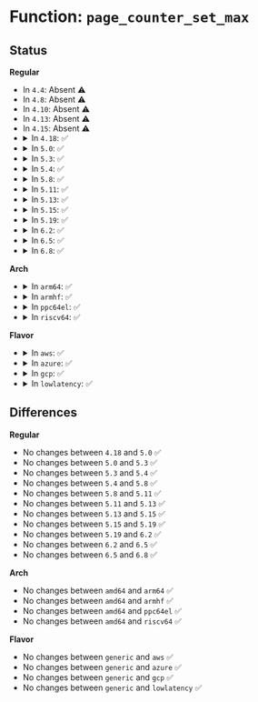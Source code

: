 # Function: <code>page_counter_set_max</code>

## Status
<b>Regular</b>
<ul>
<li>
In <code>4.4</code>: Absent ⚠️
</li>
<li>
In <code>4.8</code>: Absent ⚠️
</li>
<li>
In <code>4.10</code>: Absent ⚠️
</li>
<li>
In <code>4.13</code>: Absent ⚠️
</li>
<li>
In <code>4.15</code>: Absent ⚠️
</li>
<li>
<details>
<summary>In <code>4.18</code>: ✅</summary>

```c
int page_counter_set_max(struct page_counter *counter, long unsigned int nr_pages);
```

**Collision:** Unique Global

**Inline:** No

**Transformation:** False

**Instances:**

```
In mm/page_counter.c (ffffffff8127e4b0)
Location: mm/page_counter.c:173
Inline: False
Direct callers:
  - mm/memcontrol.c:mem_cgroup_css_reset
  - mm/memcontrol.c:mem_cgroup_css_reset
  - mm/memcontrol.c:mem_cgroup_css_reset
  - mm/memcontrol.c:mem_cgroup_css_reset
  - mm/memcontrol.c:mem_cgroup_css_reset
  - mm/memcontrol.c:mem_cgroup_write
  - mm/memcontrol.c:mem_cgroup_write
  - mm/memcontrol.c:mem_cgroup_resize_max
  - mm/hugetlb_cgroup.c:hugetlb_cgroup_write
  - mm/hugetlb_cgroup.c:hugetlb_cgroup_css_alloc
  - mm/hugetlb_cgroup.c:hugetlb_cgroup_css_alloc
  - mm/hugetlb_cgroup.c:hugetlb_cgroup_css_alloc
```
**Symbols:**

```
ffffffff8127e4b0-ffffffff8127e503: page_counter_set_max (STB_GLOBAL)
```
</details>
</li>
<li>
<details>
<summary>In <code>5.0</code>: ✅</summary>

```c
int page_counter_set_max(struct page_counter *counter, long unsigned int nr_pages);
```

**Collision:** Unique Global

**Inline:** No

**Transformation:** False

**Instances:**

```
In mm/page_counter.c (ffffffff81292ba0)
Location: mm/page_counter.c:173
Inline: False
Direct callers:
  - mm/memcontrol.c:mem_cgroup_css_reset
  - mm/memcontrol.c:mem_cgroup_css_reset
  - mm/memcontrol.c:mem_cgroup_css_reset
  - mm/memcontrol.c:mem_cgroup_css_reset
  - mm/memcontrol.c:mem_cgroup_css_reset
  - mm/memcontrol.c:mem_cgroup_write
  - mm/memcontrol.c:mem_cgroup_write
  - mm/memcontrol.c:mem_cgroup_resize_max
  - mm/hugetlb_cgroup.c:hugetlb_cgroup_write
  - mm/hugetlb_cgroup.c:hugetlb_cgroup_css_alloc
  - mm/hugetlb_cgroup.c:hugetlb_cgroup_css_alloc
  - mm/hugetlb_cgroup.c:hugetlb_cgroup_css_alloc
```
**Symbols:**

```
ffffffff81292ba0-ffffffff81292c0c: page_counter_set_max (STB_GLOBAL)
```
</details>
</li>
<li>
<details>
<summary>In <code>5.3</code>: ✅</summary>

```c
int page_counter_set_max(struct page_counter *counter, long unsigned int nr_pages);
```

**Collision:** Unique Global

**Inline:** No

**Transformation:** False

**Instances:**

```
In mm/page_counter.c (ffffffff812ad540)
Location: mm/page_counter.c:173
Inline: False
Direct callers:
  - mm/memcontrol.c:mem_cgroup_css_reset
  - mm/memcontrol.c:mem_cgroup_css_reset
  - mm/memcontrol.c:mem_cgroup_css_reset
  - mm/memcontrol.c:mem_cgroup_css_reset
  - mm/memcontrol.c:mem_cgroup_css_reset
  - mm/memcontrol.c:mem_cgroup_write
  - mm/memcontrol.c:mem_cgroup_write
  - mm/memcontrol.c:mem_cgroup_resize_max
  - mm/hugetlb_cgroup.c:hugetlb_cgroup_write
  - mm/hugetlb_cgroup.c:hugetlb_cgroup_css_alloc
  - mm/hugetlb_cgroup.c:hugetlb_cgroup_css_alloc
  - mm/hugetlb_cgroup.c:hugetlb_cgroup_css_alloc
```
**Symbols:**

```
ffffffff812ad540-ffffffff812ad59d: page_counter_set_max (STB_GLOBAL)
```
</details>
</li>
<li>
<details>
<summary>In <code>5.4</code>: ✅</summary>

```c
int page_counter_set_max(struct page_counter *counter, long unsigned int nr_pages);
```

**Collision:** Unique Global

**Inline:** No

**Transformation:** False

**Instances:**

```
In mm/page_counter.c (ffffffff812bf090)
Location: mm/page_counter.c:173
Inline: False
Direct callers:
  - mm/memcontrol.c:mem_cgroup_css_reset
  - mm/memcontrol.c:mem_cgroup_css_reset
  - mm/memcontrol.c:mem_cgroup_css_reset
  - mm/memcontrol.c:mem_cgroup_css_reset
  - mm/memcontrol.c:mem_cgroup_css_reset
  - mm/memcontrol.c:mem_cgroup_write
  - mm/memcontrol.c:mem_cgroup_write
  - mm/memcontrol.c:mem_cgroup_resize_max
  - mm/hugetlb_cgroup.c:hugetlb_cgroup_write
  - mm/hugetlb_cgroup.c:hugetlb_cgroup_css_alloc
  - mm/hugetlb_cgroup.c:hugetlb_cgroup_css_alloc
  - mm/hugetlb_cgroup.c:hugetlb_cgroup_css_alloc
```
**Symbols:**

```
ffffffff812bf090-ffffffff812bf0ed: page_counter_set_max (STB_GLOBAL)
```
</details>
</li>
<li>
<details>
<summary>In <code>5.8</code>: ✅</summary>

```c
int page_counter_set_max(struct page_counter *counter, long unsigned int nr_pages);
```

**Collision:** Unique Global

**Inline:** No

**Transformation:** False

**Instances:**

```
In mm/page_counter.c (ffffffff812f4390)
Location: mm/page_counter.c:169
Inline: False
Direct callers:
  - mm/memcontrol.c:mem_cgroup_css_reset
  - mm/memcontrol.c:mem_cgroup_css_reset
  - mm/memcontrol.c:mem_cgroup_css_reset
  - mm/memcontrol.c:mem_cgroup_css_reset
  - mm/memcontrol.c:mem_cgroup_css_reset
  - mm/memcontrol.c:mem_cgroup_write
  - mm/memcontrol.c:mem_cgroup_write
  - mm/memcontrol.c:mem_cgroup_resize_max
  - mm/hugetlb_cgroup.c:hugetlb_cgroup_css_alloc
  - mm/hugetlb_cgroup.c:hugetlb_cgroup_css_alloc
  - mm/hugetlb_cgroup.c:hugetlb_cgroup_css_alloc
  - mm/hugetlb_cgroup.c:hugetlb_cgroup_css_alloc
  - mm/hugetlb_cgroup.c:hugetlb_cgroup_css_alloc
  - mm/hugetlb_cgroup.c:hugetlb_cgroup_css_alloc
```
**Symbols:**

```
ffffffff812f4390-ffffffff812f43ed: page_counter_set_max (STB_GLOBAL)
```
</details>
</li>
<li>
<details>
<summary>In <code>5.11</code>: ✅</summary>

```c
int page_counter_set_max(struct page_counter *counter, long unsigned int nr_pages);
```

**Collision:** Unique Global

**Inline:** No

**Transformation:** False

**Instances:**

```
In mm/page_counter.c (ffffffff812ffc80)
Location: mm/page_counter.c:169
Inline: False
Direct callers:
  - mm/memcontrol.c:mem_cgroup_css_reset
  - mm/memcontrol.c:mem_cgroup_css_reset
  - mm/memcontrol.c:mem_cgroup_css_reset
  - mm/memcontrol.c:mem_cgroup_css_reset
  - mm/memcontrol.c:mem_cgroup_write
  - mm/memcontrol.c:mem_cgroup_write
  - mm/memcontrol.c:mem_cgroup_resize_max
  - mm/hugetlb_cgroup.c:hugetlb_cgroup_css_alloc
  - mm/hugetlb_cgroup.c:hugetlb_cgroup_css_alloc
  - mm/hugetlb_cgroup.c:hugetlb_cgroup_css_alloc
  - mm/hugetlb_cgroup.c:hugetlb_cgroup_css_alloc
  - mm/hugetlb_cgroup.c:hugetlb_cgroup_css_alloc
  - mm/hugetlb_cgroup.c:hugetlb_cgroup_css_alloc
```
**Symbols:**

```
ffffffff812ffc80-ffffffff812ffcdd: page_counter_set_max (STB_GLOBAL)
```
</details>
</li>
<li>
<details>
<summary>In <code>5.13</code>: ✅</summary>

```c
int page_counter_set_max(struct page_counter *counter, long unsigned int nr_pages);
```

**Collision:** Unique Global

**Inline:** No

**Transformation:** False

**Instances:**

```
In mm/page_counter.c (ffffffff81306920)
Location: mm/page_counter.c:173
Inline: False
Direct callers:
  - mm/memcontrol.c:mem_cgroup_css_reset
  - mm/memcontrol.c:mem_cgroup_css_reset
  - mm/memcontrol.c:mem_cgroup_css_reset
  - mm/memcontrol.c:mem_cgroup_css_reset
  - mm/memcontrol.c:mem_cgroup_write
  - mm/memcontrol.c:mem_cgroup_write
  - mm/memcontrol.c:mem_cgroup_resize_max
  - mm/hugetlb_cgroup.c:hugetlb_cgroup_css_alloc
  - mm/hugetlb_cgroup.c:hugetlb_cgroup_css_alloc
  - mm/hugetlb_cgroup.c:hugetlb_cgroup_css_alloc
  - mm/hugetlb_cgroup.c:hugetlb_cgroup_css_alloc
```
**Symbols:**

```
ffffffff81306920-ffffffff8130697d: page_counter_set_max (STB_GLOBAL)
```
</details>
</li>
<li>
<details>
<summary>In <code>5.15</code>: ✅</summary>

```c
int page_counter_set_max(struct page_counter *counter, long unsigned int nr_pages);
```

**Collision:** Unique Global

**Inline:** No

**Transformation:** False

**Instances:**

```
In mm/page_counter.c (ffffffff81350770)
Location: mm/page_counter.c:173
Inline: False
Direct callers:
  - mm/memcontrol.c:mem_cgroup_css_reset
  - mm/memcontrol.c:mem_cgroup_css_reset
  - mm/memcontrol.c:mem_cgroup_css_reset
  - mm/memcontrol.c:mem_cgroup_css_reset
  - mm/memcontrol.c:mem_cgroup_write
  - mm/memcontrol.c:mem_cgroup_write
  - mm/memcontrol.c:mem_cgroup_resize_max
  - mm/hugetlb_cgroup.c:hugetlb_cgroup_css_alloc
  - mm/hugetlb_cgroup.c:hugetlb_cgroup_css_alloc
```
**Symbols:**

```
ffffffff81350770-ffffffff813507cd: page_counter_set_max (STB_GLOBAL)
```
</details>
</li>
<li>
<details>
<summary>In <code>5.19</code>: ✅</summary>

```c
int page_counter_set_max(struct page_counter *counter, long unsigned int nr_pages);
```

**Collision:** Unique Global

**Inline:** No

**Transformation:** False

**Instances:**

```
In mm/page_counter.c (ffffffff813c8a90)
Location: mm/page_counter.c:172
Inline: False
Direct callers:
  - mm/memcontrol.c:mem_cgroup_css_reset
  - mm/memcontrol.c:mem_cgroup_css_reset
  - mm/memcontrol.c:mem_cgroup_css_reset
  - mm/memcontrol.c:mem_cgroup_css_reset
  - mm/memcontrol.c:mem_cgroup_write
  - mm/memcontrol.c:mem_cgroup_resize_max
  - mm/hugetlb_cgroup.c:hugetlb_cgroup_css_alloc
  - mm/hugetlb_cgroup.c:hugetlb_cgroup_css_alloc
```
**Symbols:**

```
ffffffff813c8a90-ffffffff813c8b11: page_counter_set_max (STB_GLOBAL)
```
</details>
</li>
<li>
<details>
<summary>In <code>6.2</code>: ✅</summary>

```c
int page_counter_set_max(struct page_counter *counter, long unsigned int nr_pages);
```

**Collision:** Unique Global

**Inline:** No

**Transformation:** False

**Instances:**

```
In mm/page_counter.c (ffffffff8144d1a0)
Location: mm/page_counter.c:171
Inline: False
Direct callers:
  - mm/memcontrol.c:mem_cgroup_css_reset
  - mm/memcontrol.c:mem_cgroup_css_reset
  - mm/memcontrol.c:mem_cgroup_css_reset
  - mm/memcontrol.c:mem_cgroup_css_reset
  - mm/memcontrol.c:mem_cgroup_write
  - mm/memcontrol.c:mem_cgroup_resize_max
  - mm/hugetlb_cgroup.c:hugetlb_cgroup_css_alloc
  - mm/hugetlb_cgroup.c:hugetlb_cgroup_css_alloc
```
**Symbols:**

```
ffffffff8144d1a0-ffffffff8144d22c: page_counter_set_max (STB_GLOBAL)
```
</details>
</li>
<li>
<details>
<summary>In <code>6.5</code>: ✅</summary>

```c
int page_counter_set_max(struct page_counter *counter, long unsigned int nr_pages);
```

**Collision:** Unique Global

**Inline:** No

**Transformation:** False

**Instances:**

```
In mm/page_counter.c (ffffffff81482a60)
Location: mm/page_counter.c:171
Inline: False
Direct callers:
  - mm/memcontrol.c:mem_cgroup_css_reset
  - mm/memcontrol.c:mem_cgroup_css_reset
  - mm/memcontrol.c:mem_cgroup_css_reset
  - mm/memcontrol.c:mem_cgroup_css_reset
  - mm/memcontrol.c:mem_cgroup_write
  - mm/memcontrol.c:mem_cgroup_resize_max
  - mm/hugetlb_cgroup.c:hugetlb_cgroup_css_alloc
  - mm/hugetlb_cgroup.c:hugetlb_cgroup_css_alloc
```
**Symbols:**

```
ffffffff81482a60-ffffffff81482aec: page_counter_set_max (STB_GLOBAL)
```
</details>
</li>
<li>
<details>
<summary>In <code>6.8</code>: ✅</summary>

```c
int page_counter_set_max(struct page_counter *counter, long unsigned int nr_pages);
```

**Collision:** Unique Global

**Inline:** No

**Transformation:** False

**Instances:**

```
In mm/page_counter.c (ffffffff814b1de0)
Location: mm/page_counter.c:171
Inline: False
Direct callers:
  - mm/memcontrol.c:mem_cgroup_css_reset
  - mm/memcontrol.c:mem_cgroup_css_reset
  - mm/memcontrol.c:mem_cgroup_css_reset
  - mm/memcontrol.c:mem_cgroup_css_reset
  - mm/memcontrol.c:mem_cgroup_write
  - mm/memcontrol.c:mem_cgroup_resize_max
  - mm/hugetlb_cgroup.c:hugetlb_cgroup_css_alloc
  - mm/hugetlb_cgroup.c:hugetlb_cgroup_css_alloc
```
**Symbols:**

```
ffffffff814b1de0-ffffffff814b1e6c: page_counter_set_max (STB_GLOBAL)
```
</details>
</li>
</ul>
<b>Arch</b>
<ul>
<li>
<details>
<summary>In <code>arm64</code>: ✅</summary>

```c
int page_counter_set_max(struct page_counter *counter, long unsigned int nr_pages);
```

**Collision:** Unique Global

**Inline:** No

**Transformation:** False

**Instances:**

```
In mm/page_counter.c (ffff800010360cd0)
Location: mm/page_counter.c:173
Inline: False
Direct callers:
  - mm/memcontrol.c:mem_cgroup_css_reset
  - mm/memcontrol.c:mem_cgroup_css_reset
  - mm/memcontrol.c:mem_cgroup_css_reset
  - mm/memcontrol.c:mem_cgroup_css_reset
  - mm/memcontrol.c:mem_cgroup_css_reset
  - mm/memcontrol.c:mem_cgroup_write
  - mm/memcontrol.c:mem_cgroup_write
  - mm/memcontrol.c:mem_cgroup_resize_max
  - mm/hugetlb_cgroup.c:hugetlb_cgroup_write
  - mm/hugetlb_cgroup.c:hugetlb_cgroup_css_alloc
```
**Symbols:**

```
ffff800010360cd0-ffff800010360d60: page_counter_set_max (STB_GLOBAL)
```
</details>
</li>
<li>
<details>
<summary>In <code>armhf</code>: ✅</summary>

```c
int page_counter_set_max(struct page_counter *counter, long unsigned int nr_pages);
```

**Collision:** Unique Global

**Inline:** No

**Transformation:** False

**Instances:**

```
In mm/page_counter.c (c05533f4)
Location: mm/page_counter.c:173
Inline: False
Direct callers:
  - mm/memcontrol.c:mem_cgroup_css_reset
  - mm/memcontrol.c:mem_cgroup_css_reset
  - mm/memcontrol.c:mem_cgroup_css_reset
  - mm/memcontrol.c:mem_cgroup_css_reset
  - mm/memcontrol.c:mem_cgroup_css_reset
  - mm/memcontrol.c:mem_cgroup_write
  - mm/memcontrol.c:mem_cgroup_write
  - mm/memcontrol.c:mem_cgroup_resize_max
```
**Symbols:**

```
c05533f4-c0553470: page_counter_set_max (STB_GLOBAL)
```
</details>
</li>
<li>
<details>
<summary>In <code>ppc64el</code>: ✅</summary>

```c
int page_counter_set_max(struct page_counter *counter, long unsigned int nr_pages);
```

**Collision:** Unique Global

**Inline:** No

**Transformation:** False

**Instances:**

```
In mm/page_counter.c (c00000000044bec0)
Location: mm/page_counter.c:173
Inline: False
Direct callers:
  - mm/memcontrol.c:mem_cgroup_css_reset
  - mm/memcontrol.c:mem_cgroup_css_reset
  - mm/memcontrol.c:mem_cgroup_css_reset
  - mm/memcontrol.c:mem_cgroup_css_reset
  - mm/memcontrol.c:mem_cgroup_css_reset
  - mm/memcontrol.c:mem_cgroup_write
  - mm/memcontrol.c:mem_cgroup_write
  - mm/memcontrol.c:mem_cgroup_resize_max
  - mm/hugetlb_cgroup.c:hugetlb_cgroup_write
  - mm/hugetlb_cgroup.c:hugetlb_cgroup_css_alloc
```
**Symbols:**

```
c00000000044bec0-c00000000044bf98: page_counter_set_max (STB_GLOBAL)
```
</details>
</li>
<li>
<details>
<summary>In <code>riscv64</code>: ✅</summary>

```c
int page_counter_set_max(struct page_counter *counter, long unsigned int nr_pages);
```

**Collision:** Unique Global

**Inline:** No

**Transformation:** False

**Instances:**

```
In mm/page_counter.c (ffffffe00024049c)
Location: mm/page_counter.c:173
Inline: False
Direct callers:
  - mm/memcontrol.c:mem_cgroup_css_reset
  - mm/memcontrol.c:mem_cgroup_css_reset
  - mm/memcontrol.c:mem_cgroup_css_reset
  - mm/memcontrol.c:mem_cgroup_css_reset
  - mm/memcontrol.c:mem_cgroup_css_reset
  - mm/memcontrol.c:mem_cgroup_write
  - mm/memcontrol.c:mem_cgroup_write
  - mm/memcontrol.c:mem_cgroup_resize_max
  - mm/hugetlb_cgroup.c:hugetlb_cgroup_write
  - mm/hugetlb_cgroup.c:hugetlb_cgroup_css_alloc
  - mm/hugetlb_cgroup.c:hugetlb_cgroup_css_alloc
  - mm/hugetlb_cgroup.c:hugetlb_cgroup_css_alloc
```
**Symbols:**

```
ffffffe00024049c-ffffffe0002404fe: page_counter_set_max (STB_GLOBAL)
```
</details>
</li>
</ul>
<b>Flavor</b>
<ul>
<li>
<details>
<summary>In <code>aws</code>: ✅</summary>

```c
int page_counter_set_max(struct page_counter *counter, long unsigned int nr_pages);
```

**Collision:** Unique Global

**Inline:** No

**Transformation:** False

**Instances:**

```
In mm/page_counter.c (ffffffff812b7670)
Location: mm/page_counter.c:173
Inline: False
Direct callers:
  - mm/memcontrol.c:mem_cgroup_css_reset
  - mm/memcontrol.c:mem_cgroup_css_reset
  - mm/memcontrol.c:mem_cgroup_css_reset
  - mm/memcontrol.c:mem_cgroup_css_reset
  - mm/memcontrol.c:mem_cgroup_css_reset
  - mm/memcontrol.c:mem_cgroup_write
  - mm/memcontrol.c:mem_cgroup_write
  - mm/memcontrol.c:mem_cgroup_resize_max
  - mm/hugetlb_cgroup.c:hugetlb_cgroup_write
  - mm/hugetlb_cgroup.c:hugetlb_cgroup_css_alloc
  - mm/hugetlb_cgroup.c:hugetlb_cgroup_css_alloc
  - mm/hugetlb_cgroup.c:hugetlb_cgroup_css_alloc
```
**Symbols:**

```
ffffffff812b7670-ffffffff812b76cd: page_counter_set_max (STB_GLOBAL)
```
</details>
</li>
<li>
<details>
<summary>In <code>azure</code>: ✅</summary>

```c
int page_counter_set_max(struct page_counter *counter, long unsigned int nr_pages);
```

**Collision:** Unique Global

**Inline:** No

**Transformation:** False

**Instances:**

```
In mm/page_counter.c (ffffffff812a8840)
Location: mm/page_counter.c:173
Inline: False
Direct callers:
  - mm/memcontrol.c:mem_cgroup_css_reset
  - mm/memcontrol.c:mem_cgroup_css_reset
  - mm/memcontrol.c:mem_cgroup_css_reset
  - mm/memcontrol.c:mem_cgroup_css_reset
  - mm/memcontrol.c:mem_cgroup_css_reset
  - mm/memcontrol.c:mem_cgroup_write
  - mm/memcontrol.c:mem_cgroup_write
  - mm/memcontrol.c:mem_cgroup_resize_max
  - mm/hugetlb_cgroup.c:hugetlb_cgroup_write
  - mm/hugetlb_cgroup.c:hugetlb_cgroup_css_alloc
  - mm/hugetlb_cgroup.c:hugetlb_cgroup_css_alloc
  - mm/hugetlb_cgroup.c:hugetlb_cgroup_css_alloc
```
**Symbols:**

```
ffffffff812a8840-ffffffff812a889d: page_counter_set_max (STB_GLOBAL)
```
</details>
</li>
<li>
<details>
<summary>In <code>gcp</code>: ✅</summary>

```c
int page_counter_set_max(struct page_counter *counter, long unsigned int nr_pages);
```

**Collision:** Unique Global

**Inline:** No

**Transformation:** False

**Instances:**

```
In mm/page_counter.c (ffffffff812b5480)
Location: mm/page_counter.c:173
Inline: False
Direct callers:
  - mm/memcontrol.c:mem_cgroup_css_reset
  - mm/memcontrol.c:mem_cgroup_css_reset
  - mm/memcontrol.c:mem_cgroup_css_reset
  - mm/memcontrol.c:mem_cgroup_css_reset
  - mm/memcontrol.c:mem_cgroup_css_reset
  - mm/memcontrol.c:mem_cgroup_write
  - mm/memcontrol.c:mem_cgroup_write
  - mm/memcontrol.c:mem_cgroup_resize_max
  - mm/hugetlb_cgroup.c:hugetlb_cgroup_write
  - mm/hugetlb_cgroup.c:hugetlb_cgroup_css_alloc
  - mm/hugetlb_cgroup.c:hugetlb_cgroup_css_alloc
  - mm/hugetlb_cgroup.c:hugetlb_cgroup_css_alloc
```
**Symbols:**

```
ffffffff812b5480-ffffffff812b54dd: page_counter_set_max (STB_GLOBAL)
```
</details>
</li>
<li>
<details>
<summary>In <code>lowlatency</code>: ✅</summary>

```c
int page_counter_set_max(struct page_counter *counter, long unsigned int nr_pages);
```

**Collision:** Unique Global

**Inline:** No

**Transformation:** False

**Instances:**

```
In mm/page_counter.c (ffffffff812c59c0)
Location: mm/page_counter.c:173
Inline: False
Direct callers:
  - mm/memcontrol.c:mem_cgroup_css_reset
  - mm/memcontrol.c:mem_cgroup_css_reset
  - mm/memcontrol.c:mem_cgroup_css_reset
  - mm/memcontrol.c:mem_cgroup_css_reset
  - mm/memcontrol.c:mem_cgroup_css_reset
  - mm/memcontrol.c:mem_cgroup_write
  - mm/memcontrol.c:mem_cgroup_write
  - mm/memcontrol.c:mem_cgroup_resize_max
  - mm/hugetlb_cgroup.c:hugetlb_cgroup_write
  - mm/hugetlb_cgroup.c:hugetlb_cgroup_css_alloc
  - mm/hugetlb_cgroup.c:hugetlb_cgroup_css_alloc
  - mm/hugetlb_cgroup.c:hugetlb_cgroup_css_alloc
```
**Symbols:**

```
ffffffff812c59c0-ffffffff812c59fc: page_counter_set_max (STB_GLOBAL)
```
</details>
</li>
</ul>

## Differences
<b>Regular</b>
<ul>
<li>
No changes between <code>4.18</code> and <code>5.0</code> ✅
</li>
<li>
No changes between <code>5.0</code> and <code>5.3</code> ✅
</li>
<li>
No changes between <code>5.3</code> and <code>5.4</code> ✅
</li>
<li>
No changes between <code>5.4</code> and <code>5.8</code> ✅
</li>
<li>
No changes between <code>5.8</code> and <code>5.11</code> ✅
</li>
<li>
No changes between <code>5.11</code> and <code>5.13</code> ✅
</li>
<li>
No changes between <code>5.13</code> and <code>5.15</code> ✅
</li>
<li>
No changes between <code>5.15</code> and <code>5.19</code> ✅
</li>
<li>
No changes between <code>5.19</code> and <code>6.2</code> ✅
</li>
<li>
No changes between <code>6.2</code> and <code>6.5</code> ✅
</li>
<li>
No changes between <code>6.5</code> and <code>6.8</code> ✅
</li>
</ul>
<b>Arch</b>
<ul>
<li>
No changes between <code>amd64</code> and <code>arm64</code> ✅
</li>
<li>
No changes between <code>amd64</code> and <code>armhf</code> ✅
</li>
<li>
No changes between <code>amd64</code> and <code>ppc64el</code> ✅
</li>
<li>
No changes between <code>amd64</code> and <code>riscv64</code> ✅
</li>
</ul>
<b>Flavor</b>
<ul>
<li>
No changes between <code>generic</code> and <code>aws</code> ✅
</li>
<li>
No changes between <code>generic</code> and <code>azure</code> ✅
</li>
<li>
No changes between <code>generic</code> and <code>gcp</code> ✅
</li>
<li>
No changes between <code>generic</code> and <code>lowlatency</code> ✅
</li>
</ul>
